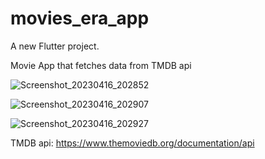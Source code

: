 # movies_era_app

A new Flutter project.

Movie App that fetches data from TMDB api


![Screenshot_20230416_202852](https://user-images.githubusercontent.com/87152219/232963991-e1772683-1a34-4d3a-9dda-233e9fbd2d2b.jpg)

![Screenshot_20230416_202907](https://user-images.githubusercontent.com/87152219/232964010-72792ec1-ca3d-48a5-9c74-53813e1d95f9.jpg)

![Screenshot_20230416_202927](https://user-images.githubusercontent.com/87152219/232964018-7c01f540-0594-4c45-8599-64e5188d14d0.jpg)


TMDB api: https://www.themoviedb.org/documentation/api
